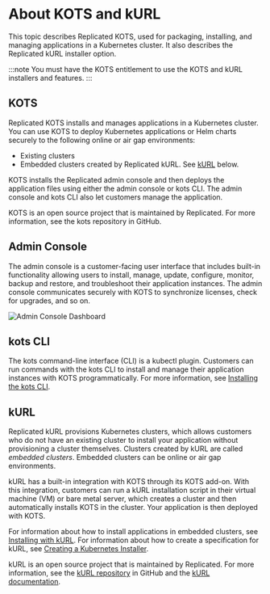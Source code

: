 # About KOTS and kURL

This topic describes Replicated KOTS, used for packaging, installing, and managing applications in a Kubernetes cluster. It also describes the Replicated kURL installer option.

:::note
You must have the KOTS entitlement to use the KOTS and kURL installers and features.
:::

## KOTS

Replicated KOTS installs and manages applications in a Kubernetes cluster. You can use KOTS to deploy Kubernetes applications or Helm charts securely to the following online or air gap environments:

- Existing clusters
- Embedded clusters created by Replicated kURL. See [kURL](#kurl) below.

KOTS installs the Replicated admin console and then deploys the application files using either the admin console or kots CLI. The admin console and kots CLI also let customers manage the application.

KOTS is an open source project that is maintained by Replicated. For more information, see the kots repository in GitHub.

<!--## Custom Resources

You use KOTS and Troubleshoot custom resources to configure and control the application experience. Custom resources are packaged with your application but are not deployed to the cluster. 

You can add optional and conditional resources with annotations to include or exclude resources based on conditional statements. For example, a customer might want to use their own database and so any database option provided by your Kubernetes manifests should not be installed. You can also use annotations to control the order in which resources are deployed. For more information, see [Including Optional and Conditional Resources](packaging-include-resources), [Orchestrating Resource Deployment](orchestrating-resource-deployment).

For more information about adding KOTS functionality, see [How to Create Releases for Your Application](distributing-workflow).

## Architecture

The following architecture diagram shows the components as they relate to you as a vendor packaging your application with KOTS using either the vendor portal, replicated CLI, or Vendor API.

 Then the application, admin console, and kots CLI are installed in an existing cluster and on a cluster provisioned by kURL.

![KOTS and kURL deployments](/images/replicated-components-diagram.png)

[View larger image](/images/replicated-components-diagram.png)

For more information, see:

- [KOTS](#kots)
- [Admin Console](#admin-console)
- [kots CLI](#kots-cli)
- [kURL](#kurl) -->

## Admin Console

The admin console is a customer-facing user interface that includes built-in functionality allowing users to install, manage, update, configure, monitor, backup and restore, and troubleshoot their application instances. The admin console communicates securely with KOTS to synchronize licenses, check for upgrades, and so on. 

![Admin Console Dashboard](/images/guides/kots/application.png)

<!--
The admin console features include:

- **Config Screen:** Customize the customer-facing Config screen in the admin console to collect required or optional values from your customers that are used to run your application. 
- **Custom Admin Console:** Customize the admin console with your company's branding, release notes, custom graphs display, application status display, and more.
- **Backup and Restore:** Enable backup and restore capabilities so that customers can implement full disaster recovery protection for the application and the admin console. 
- **RBAC:** Use role-based access control (RBAC) for clusters and namespaces. By default, the KOTS installation sets RBAC for the cluster, but you can scope it to namespaces instead. 
-->

## kots CLI

The kots command-line interface (CLI) is a kubectl plugin. Customers can run commands with the kots CLI to install and manage their application instances with KOTS programmatically. For more information, see [Installing the kots CLI](/reference/kots-cli-getting-started).

## kURL

Replicated kURL provisions Kubernetes clusters, which allows customers who do not have an existing cluster to install your application without provisioning a cluster themselves. Clusters created by kURL are called _embedded clusters_. Embedded clusters can be online or air gap environments.

kURL has a built-in integration with KOTS through its KOTS add-on. With this integration, customers can run a kURL installation script in their virtual machine (VM) or bare metal server, which creates a cluster and then automatically installs KOTS in the cluster. Your application is then deployed with KOTS. 

For information about how to install applications in embedded clusters, see [Installing with kURL](/enterprise/installing-embedded-cluster). For information about how to create a specification for kURL, see [Creating a Kubernetes Installer](/vendor/packaging-embedded-kubernetes).

kURL is an open source project that is maintained by Replicated. For more information, see the [kURL repository](https://github.com/replicatedhq/kURL) in GitHub and the [kURL documentation](https://kurl.sh).
